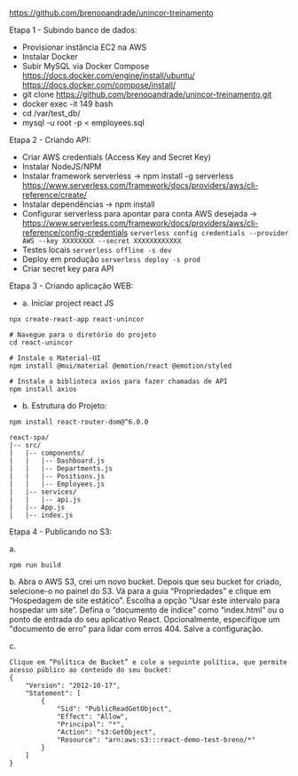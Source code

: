 https://github.com/brenooandrade/unincor-treinamento

Etapa 1 - Subindo banco de dados:
  - Provisionar instância EC2 na AWS
  - Instalar Docker
  - Subir MySQL via Docker Compose
    https://docs.docker.com/engine/install/ubuntu/ 
    https://docs.docker.com/compose/install/
  - git clone https://github.com/brenooandrade/unincor-treinamento.git
  - docker exec -it 149 bash
  - cd /var/test_db/
  - mysql -u root -p < employees.sql

Etapa 2 - Criando API:
  - Criar AWS credentials (Access Key and Secret Key)
  - Instalar NodeJS/NPM 
  - Instalar framework serverless ->
     npm install -g serverless
     https://www.serverless.com/framework/docs/providers/aws/cli-reference/create/
  - Instalar dependências -> npm install
  - Configurar serverless para apontar para conta AWS desejada -> https://www.serverless.com/framework/docs/providers/aws/cli-reference/config-credentials
    ```serverless config credentials --provider AWS --key XXXXXXXX --secret XXXXXXXXXXXX```
  - Testes locais
    ```serverless offline -s dev```
  - Deploy em produção
    ```serverless deploy -s prod```
  - Criar secret key para API

Etapa 3 - Criando aplicação WEB:
  - a. Iniciar project react JS
  ```
  npx create-react-app react-unincor

  # Navegue para o diretório do projeto
  cd react-unincor

  # Instale o Material-UI
  npm install @mui/material @emotion/react @emotion/styled

  # Instale a biblioteca axios para fazer chamadas de API
  npm install axios
  ```

  - b. Estrutura do Projeto:
  ```
  npm install react-router-dom@^6.0.0

  react-spa/
  |-- src/
  |   |-- components/
  |   |   |-- Dashboard.js
  |   |   |-- Departments.js
  |   |   |-- Positions.js
  |   |   |-- Employees.js
  |   |-- services/
  |   |   |-- api.js
  |   |-- App.js
  |   |-- index.js

  ```

Etapa 4 - Publicando no S3:

  a. 
  ```
  npm run build
  ```

  b.
  Abra o AWS S3, crei um novo bucket.
  Depois que seu bucket for criado, selecione-o no painel do S3.
  Vá para a guia “Propriedades” e clique em “Hospedagem de site estático”.
  Escolha a opção “Usar este intervalo para hospedar um site”.
  Defina o “documento de índice” como “index.html” ou o ponto de entrada do seu aplicativo React.
  Opcionalmente, especifique um "documento de erro" para lidar com erros 404.
  Salve a configuração.

  c.
  ```
  Clique em “Política de Bucket” e cole a seguinte política, que permite acesso público ao conteúdo do seu bucket:
  {
      "Version": "2012-10-17",
      "Statement": [
          {
              "Sid": "PublicReadGetObject",
              "Effect": "Allow",
              "Principal": "*",
              "Action": "s3:GetObject",
              "Resource": "arn:aws:s3:::react-demo-test-breno/*"
          }
      ]
  }
  ```